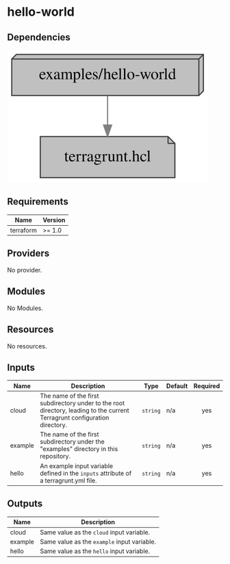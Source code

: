# hello-world

## Dependencies

![Dependency graph](graph.svg)

<!--- BEGIN_TF_DOCS --->
## Requirements

| Name | Version |
|------|---------|
| terraform | >= 1.0 |

## Providers

No provider.

## Modules

No Modules.

## Resources

No resources.

## Inputs

| Name | Description | Type | Default | Required |
|------|-------------|------|---------|:--------:|
| cloud | The name of the first subdirectory under to the root directory, leading to the current Terragrunt configuration directory. | `string` | n/a | yes |
| example | The name of the first subdirectory under the "examples" directory in this repository. | `string` | n/a | yes |
| hello | An example input variable defined in the `inputs` attribute of a terragrunt.yml file. | `string` | n/a | yes |

## Outputs

| Name | Description |
|------|-------------|
| cloud | Same value as the `cloud` input variable. |
| example | Same value as the `example` input variable. |
| hello | Same value as the `hello` input variable. |

<!--- END_TF_DOCS --->
